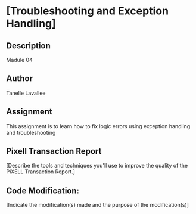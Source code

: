 # [Troubleshooting and Exception Handling]

## Description
Madule 04

## Author
Tanelle Lavallee

## Assignment
This assignment is to learn how to fix logic errors using exception handling and troubleshooting

## Pixell Transaction Report
[Describe the tools and techniques you'll use to improve the quality of the PiXELL Transaction Report.]

## Code Modification:
[Indicate the modification(s) made and the purpose of the modification(s)]